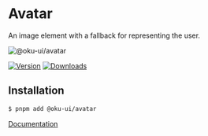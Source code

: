 # Avatar
An image element with a fallback for representing the user.

![@oku-ui/avatar](./../../../.github/assets/og/oku-avatar.jpg)

[![Version](https://img.shields.io/npm/v/@oku-ui/avatar?style=flat&colorA=18181B&colorB=28CF8D)](https://www.npmjs.com/package/@oku-ui/avatar) [![Downloads](https://img.shields.io/npm/dm/@oku-ui/avatar?style=flat&colorA=18181B&colorB=28CF8D)](https://www.npmjs.com/package/@oku-ui/avatar)

## Installation

```sh
$ pnpm add @oku-ui/avatar
```

[Documentation](https://oku-ui.com/primitives/components/avatar)

